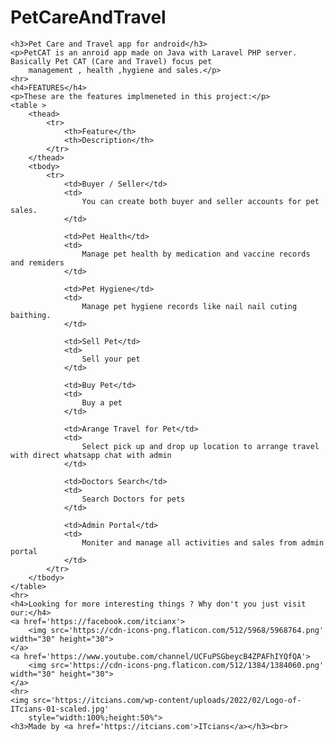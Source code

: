 # PetCareAndTravel

<body>

    <h3>Pet Care and Travel app for android</h3>
    <p>PetCAT is an anroid app made on Java with Laravel PHP server. Basically Pet CAT (Care and Travel) focus pet
        management , health ,hygiene and sales.</p>
    <hr>
    <h4>FEATURES</h4>
    <p>These are the features implmeneted in this project:</p>
    <table >
        <thead>
            <tr>
                <th>Feature</th>
                <th>Description</th>
            </tr>
        </thead>
        <tbody>
            <tr>
                <td>Buyer / Seller</td>
                <td>
                    You can create both buyer and seller accounts for pet sales.
                </td>

                <td>Pet Health</td>
                <td>
                    Manage pet health by medication and vaccine records and remiders
                </td>

                <td>Pet Hygiene</td>
                <td>
                    Manage pet hygiene records like nail nail cuting baithing.
                </td>

                <td>Sell Pet</td>
                <td>
                    Sell your pet
                </td>

                <td>Buy Pet</td>
                <td>
                    Buy a pet
                </td>

                <td>Arange Travel for Pet</td>
                <td>
                    Select pick up and drop up location to arrange travel with direct whatsapp chat with admin
                </td>

                <td>Doctors Search</td>
                <td>
                    Search Doctors for pets
                </td>

                <td>Admin Portal</td>
                <td>
                    Moniter and manage all activities and sales from admin portal
                </td>
            </tr>
        </tbody>
    </table>
    <hr>
    <h4>Looking for more interesting things ? Why don't you just visit our:</h4>
    <a href='https://facebook.com/itcianx'>
        <img src='https://cdn-icons-png.flaticon.com/512/5968/5968764.png' width="30" height="30">
    </a>
    <a href='https://www.youtube.com/channel/UCFuPSGbeycB4ZPAFhIYQfQA'>
        <img src='https://cdn-icons-png.flaticon.com/512/1384/1384060.png' width="30" height="30">
    </a>
    <hr>
    <img src='https://itcians.com/wp-content/uploads/2022/02/Logo-of-ITcians-01-scaled.jpg'
        style="width:100%;height:50%">
    <h3>Made by <a href='https://itcians.com'>ITcians</a></h3><br>
</body>
